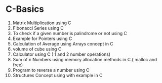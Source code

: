 # C-Basics
1) Matrix Multiplication using C
2) Fibonacci Series using C
3) To check if a given number is palindrome or not using C
4) Example for Pointers using C
5) Calculation of Average using Arrays concept in C
6) volume of cube using C
7) Calculator using C ( 1 and 2 number operations)
8) Sum of n Numbers using memory allocation methods in C.( malloc and free)
9) Program to reverse a number using C
10) Structures Concept using with example in C
